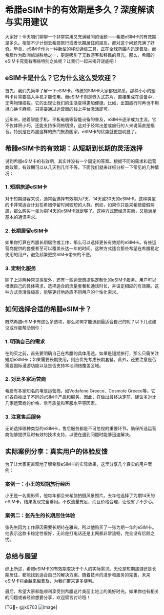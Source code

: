 # 希腊eSIM卡的有效期是多久？深度解读与实用建议

大家好！今天咱们聊聊一个非常实用又充满疑问的话题——希腊eSIM卡的有效期是多久。相信不少计划去希腊旅行或者长期居住的朋友，都对这个问题充满了好奇。毕竟，eSIM卡作为一种新型的移动通信工具，正在全球范围内迅速普及。而希腊作为欧洲旅游胜地之一，更是吸引了无数游客和移民的目光。那么，希腊的eSIM卡究竟有哪些特别之处呢？让我们一起来揭开谜底吧！

## eSIM卡是什么？它为什么这么受欢迎？

首先，我们先简单了解一下eSIM卡。传统的SIM卡大家都很熟悉，那种小小的塑料卡片需要插入手机才能使用。而eSIM卡则是嵌入式芯片，直接集成在设备中，无需物理插拔。它的出现让我们的生活变得更加便捷。比如，出国旅行时再也不用担心换卡麻烦，只需要通过运营商的线上平台激活即可。

近年来，随着智能手机、平板电脑等智能设备的普及，eSIM卡逐渐成为主流。它不仅体积小巧，还能支持多网络切换，这对于经常出差或旅行的人来说简直是福音。特别是在希腊这样的热门旅游国家，eSIM卡的优势就更加明显了。

## 希腊eSIM卡的有效期：从短期到长期的灵活选择

说到希腊eSIM卡的有效期，其实并没有一个固定的答案。根据不同的需求和运营商政策，有效期可以从几天到几年不等。下面我们就来详细分析一下常见的几种情况：

### 1. 短期旅游eSIM卡
对于短期游客来说，通常会选择有效期为7天、14天或30天的eSIM卡。这种类型的卡非常适合计划在希腊停留时间较短的人群。例如，如果你只是来希腊度假两周，那么购买一张为期14天的eSIM卡就足够了。这种方式既经济实惠，又能满足基本的通讯需求。

### 2. 长期居留eSIM卡
如果你打算在希腊长期居住或工作，那么可以选择更长有效期的eSIM卡。有些运营商提供的套餐甚至可以覆盖长达一年的时间。这种方式适合那些希望在希腊稳定使用的用户，避免频繁更换SIM卡带来的不便。

### 3. 定制化服务
除了上述两种常见类型外，还有一些运营商提供定制化的eSIM卡服务。用户可以根据自己的具体需求，选择适合的流量套餐和通话时长，并设定相应的有效期。这种方式灵活性极高，能够更好地适应不同用户的个性化需求。

## 如何选择合适的希腊eSIM卡？

既然希腊eSIM卡有这么多选项，那么如何才能选到最适合自己的呢？以下几点建议或许能帮助到你：

### 1. 明确自己的需求
在购买之前，首先要明确自己在希腊的具体用途。如果是短期旅行，那么只需关注短期eSIM卡；如果需要长期使用，则应优先考虑长期套餐。此外，还要注意是否需要国际漫游功能以及是否支持本地网络覆盖区域。

### 2. 对比多家运营商
希腊有多家知名的电信运营商，如Vodafone Greece、Cosmote Greece等。它们各自推出了不同的eSIM卡产品和服务。因此，在做出最终决定前，建议多对比几家运营商的价格、信号质量和客服水平等因素。

### 3. 注意售后服务
无论选择哪种类型的eSIM卡，售后服务都是不可忽视的重要环节。确保所选运营商能够提供及时有效的技术支持，以便在遇到问题时能够迅速解决。

## 实际案例分享：真实用户的体验反馈

为了让大家更直观地了解希腊eSIM卡的实际效果，这里分享几个真实的用户案例：

### 案例一：小王的短期旅行经历
小王是一名摄影师，他每年都会来希腊拍摄风景照片。去年他选择了为期14天的eSIM卡，结果发现完全够用。不仅流量充足，而且价格合理，让他省了不少心。

### 案例二：张先生的长期居住体验
张先生因为工作原因需要长期待在雅典，所以他购买了一张为期一年的eSIM卡。他表示这款卡稳定性很好，无论是打电话还是上网都非常流畅，完全没有后顾之忧。

## 总结与展望

综上所述，希腊eSIM卡的有效期取决于个人的实际需求。无论是短期旅游还是长期居住，都能找到适合自己的解决方案。随着技术的进步和服务的完善，未来eSIM卡将会越来越普及，为我们带来更多便利。

最后，希望大家都能顺利享受到希腊这片美丽土地上的美好时光。如果你也有相关的问题或者经验想要分享，欢迎留言讨论哦！

[TG💪+ @jx0703 ![Image](https://github.com/user-attachments/assets/dbca1d08-cadb-493c-b0ec-ad6f7a83f270)]